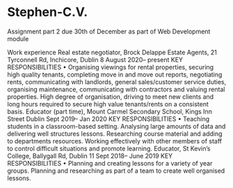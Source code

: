 # Stephen-C.V.
Assignment part 2 due 30th of December as part of Web Development module

Work experience 
Real estate negotiator, Brock Delappe Estate Agents, 21 Tyrconnell Rd, Inchicore, Dublin 8	August 2020– present KEY RESPONSIBILITIES •	Organising viewings for rental properties, securing high quality tenants, completing move in and move out reports, negotiating rents, communicating with landlords, general sales/customer service duties, organising maintenance, communicating with contractors and valuing rental properties. High degree of organisation, driving to meet new clients and long hours required to secure high value tenants/rents on a consistent basis. 
Educator (part time), Mount Carmel Secondary School, Kings Inn Street Dublin	Sept 2019– Jan 2020 KEY RESPONSIBILITIES •	Teaching students in a classroom-based setting. Analysing large amounts of data and delivering well structures lessons. Researching course material and adding to departments resources. Working effectively with other members of staff to control difficult situations and promote learning.
Educator, St Kevin’s College, Ballygall Rd, Dublin 11	Sept 2018– June 2019 KEY RESPONSIBILITIES •	Planning and creating lessons for a variety of year groups. Planning and researching as part of a team to create well organised lessons.
